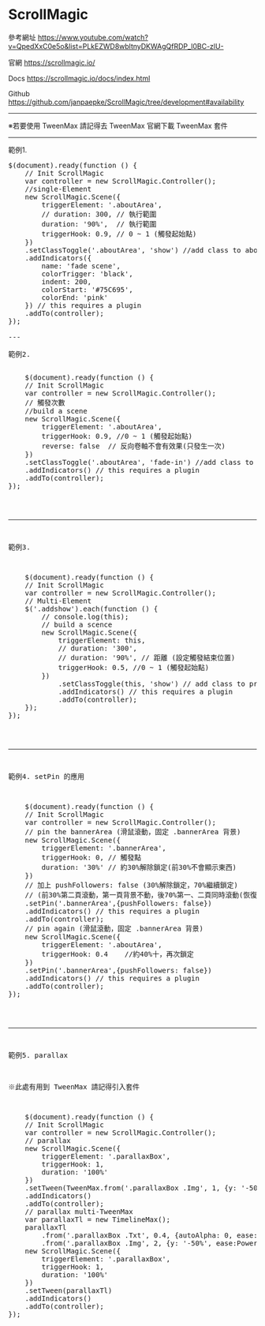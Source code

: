 # ScrollMagic

參考網址
https://www.youtube.com/watch?v=QpedXxC0e5o&list=PLkEZWD8wbltnyDKWAgQfRDP_l0BC-zlU-

官網
https://scrollmagic.io/

Docs
https://scrollmagic.io/docs/index.html

Github
https://github.com/janpaepke/ScrollMagic/tree/development#availability

---

※若要使用 TweenMax 請記得去 TweenMax 官網下載 TweenMax 套件

---

範例1.

<pre>
$(document).ready(function () {
    // Init ScrollMagic
    var controller = new ScrollMagic.Controller();
    //single-Element
    new ScrollMagic.Scene({
        triggerElement: '.aboutArea',
        // duration: 300, // 執行範圍
        duration: '90%',  // 執行範圍
        triggerHook: 0.9, // 0 ~ 1 (觸發起始點)
    })
    .setClassToggle('.aboutArea', 'show') //add class to aboutArea
    .addIndicators({
        name: 'fade scene',
        colorTrigger: 'black',
        indent: 200,
        colorStart: '#75C695',
        colorEnd: 'pink'
    }) // this requires a plugin
    .addTo(controller);
});

---

範例2.

<pre>
    $(document).ready(function () {
    // Init ScrollMagic
    var controller = new ScrollMagic.Controller();
    // 觸發次數
    //build a scene
    new ScrollMagic.Scene({
        triggerElement: '.aboutArea',
        triggerHook: 0.9, //0 ~ 1 (觸發起始點)
        reverse: false	// 反向卷軸不會有效果(只發生一次)
    })
    .setClassToggle('.aboutArea', 'fade-in') //add class to aboutArea
    .addIndicators() // this requires a plugin
    .addTo(controller);
});
</pre>

---

範例3.

<pre>
    $(document).ready(function () {
    // Init ScrollMagic
    var controller = new ScrollMagic.Controller();
    // Multi-Element
    $('.addshow').each(function () {
        // console.log(this);
        // build a scence
        new ScrollMagic.Scene({
            triggerElement: this,
            // duration: '300',
            // duration: '90%', // 距離 (設定觸發結束位置)
            triggerHook: 0.5, //0 ~ 1 (觸發起始點)
        })
            .setClassToggle(this, 'show') // add class to project01
            .addIndicators() // this requires a plugin
            .addTo(controller);
    });
});
</pre>

---

範例4. setPin 的應用

<pre>
    $(document).ready(function () {
    // Init ScrollMagic
    var controller = new ScrollMagic.Controller();
    // pin the bannerArea (滑鼠滾動，固定 .bannerArea 背景)
    new ScrollMagic.Scene({
        triggerElement: '.bannerArea',
        triggerHook: 0, // 觸發點
        duration: '30%' // 約30%解除鎖定(前30%不會顯示東西)
    })
    // 加上 pushFollowers: false (30%解除鎖定，70%繼續鎖定)
    // (前30%第二頁滾動，第一頁背景不動，後70%第一、二頁同時滾動(恢復瀏覽器預設效果))
    .setPin('.bannerArea',{pushFollowers: false})
    .addIndicators() // this requires a plugin
    .addTo(controller);
    // pin again (滑鼠滾動，固定 .bannerArea 背景)
    new ScrollMagic.Scene({
        triggerElement: '.aboutArea',
        triggerHook: 0.4    //約40%十，再次鎖定
    })
    .setPin('.bannerArea',{pushFollowers: false})
    .addIndicators() // this requires a plugin
    .addTo(controller);
});
</pre>

---

範例5. parallax

※此處有用到 TweenMax 請記得引入套件

<pre>
    $(document).ready(function () {
    // Init ScrollMagic
    var controller = new ScrollMagic.Controller();
    // parallax
    new ScrollMagic.Scene({
        triggerElement: '.parallaxBox',
        triggerHook: 1,
        duration: '100%'
    })
    .setTween(TweenMax.from('.parallaxBox .Img', 1, {y: '-50%', ease:Power0.easeNone}))
    .addIndicators()
    .addTo(controller);
    // parallax multi-TweenMax
    var parallaxTl = new TimelineMax();
    parallaxTl
        .from('.parallaxBox .Txt', 0.4, {autoAlpha: 0, ease:Power0.easeNone}, 0.4)
        .from('.parallaxBox .Img', 2, {y: '-50%', ease:Power0.easeNone}, 0);
    new ScrollMagic.Scene({
        triggerElement: '.parallaxBox',
        triggerHook: 1,
        duration: '100%'
    })
    .setTween(parallaxTl)
    .addIndicators()
    .addTo(controller);
});
</pre>


